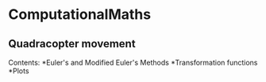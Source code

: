 # ComputationalMaths
## Quadracopter movement
Contents: 
  *Euler's and Modified Euler's Methods 
  *Transformation functions
  *Plots
